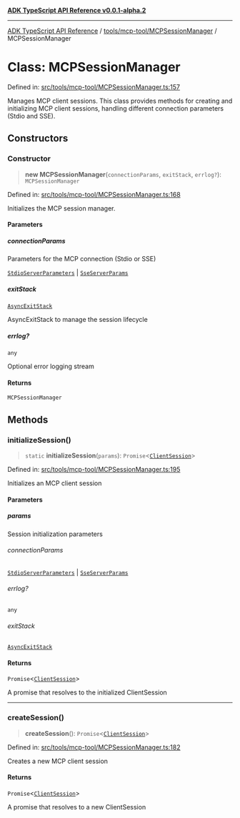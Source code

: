 [**ADK TypeScript API Reference v0.0.1-alpha.2**](../../../../README.md)

***

[ADK TypeScript API Reference](../../../../modules.md) / [tools/mcp-tool/MCPSessionManager](../README.md) / MCPSessionManager

# Class: MCPSessionManager

Defined in: [src/tools/mcp-tool/MCPSessionManager.ts:157](https://github.com/njraladdin/adk-typescript/blob/main/src/tools/mcp-tool/MCPSessionManager.ts#L157)

Manages MCP client sessions.
This class provides methods for creating and initializing MCP client sessions,
handling different connection parameters (Stdio and SSE).

## Constructors

### Constructor

> **new MCPSessionManager**(`connectionParams`, `exitStack`, `errlog?`): `MCPSessionManager`

Defined in: [src/tools/mcp-tool/MCPSessionManager.ts:168](https://github.com/njraladdin/adk-typescript/blob/main/src/tools/mcp-tool/MCPSessionManager.ts#L168)

Initializes the MCP session manager.

#### Parameters

##### connectionParams

Parameters for the MCP connection (Stdio or SSE)

[`StdioServerParameters`](../interfaces/StdioServerParameters.md) | [`SseServerParams`](SseServerParams.md)

##### exitStack

[`AsyncExitStack`](AsyncExitStack.md)

AsyncExitStack to manage the session lifecycle

##### errlog?

`any`

Optional error logging stream

#### Returns

`MCPSessionManager`

## Methods

### initializeSession()

> `static` **initializeSession**(`params`): `Promise`\<[`ClientSession`](../type-aliases/ClientSession.md)\>

Defined in: [src/tools/mcp-tool/MCPSessionManager.ts:195](https://github.com/njraladdin/adk-typescript/blob/main/src/tools/mcp-tool/MCPSessionManager.ts#L195)

Initializes an MCP client session

#### Parameters

##### params

Session initialization parameters

###### connectionParams

[`StdioServerParameters`](../interfaces/StdioServerParameters.md) \| [`SseServerParams`](SseServerParams.md)

###### errlog?

`any`

###### exitStack

[`AsyncExitStack`](AsyncExitStack.md)

#### Returns

`Promise`\<[`ClientSession`](../type-aliases/ClientSession.md)\>

A promise that resolves to the initialized ClientSession

***

### createSession()

> **createSession**(): `Promise`\<[`ClientSession`](../type-aliases/ClientSession.md)\>

Defined in: [src/tools/mcp-tool/MCPSessionManager.ts:182](https://github.com/njraladdin/adk-typescript/blob/main/src/tools/mcp-tool/MCPSessionManager.ts#L182)

Creates a new MCP client session

#### Returns

`Promise`\<[`ClientSession`](../type-aliases/ClientSession.md)\>

A promise that resolves to a new ClientSession
